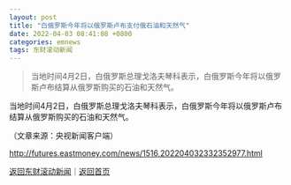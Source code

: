 ```yaml
---
layout: post
title: "白俄罗斯今年将以俄罗斯卢布支付俄石油和天然气"
date: 2022-04-03 08:41:08 +0800
categories: emnews
tags: 东财滚动新闻
---
```

> 当地时间4月2日，白俄罗斯总理戈洛夫琴科表示，白俄罗斯今年将以俄罗斯卢布结算从俄罗斯购买的石油和天然气。

<p>当地时间4月2日，白俄罗斯总理戈洛夫琴科表示，白俄罗斯今年将以俄罗斯卢布结算从俄罗斯购买的石油和天然气。</p><p class="em_media">（文章来源：央视新闻客户端）</p>

<http://futures.eastmoney.com/news/1516,202204032332352977.html>

[返回东财滚动新闻](//finews.withounder.com/emnews/)｜[返回首页](//finews.withounder.com/)
